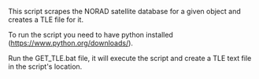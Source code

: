 This script scrapes the NORAD satellite database for a given object and creates a TLE file for it.

To run the script you need to have python installed (https://www.python.org/downloads/).

Run the GET_TLE.bat file, it will execute the script and create a TLE text file in the script's location.
